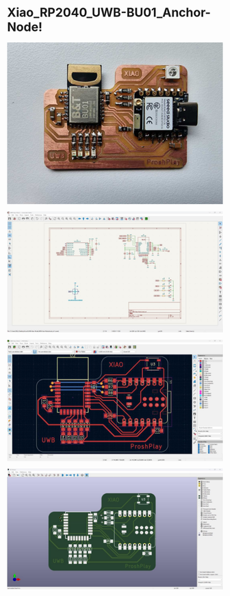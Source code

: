 # Xiao_RP2040_UWB-BU01_Anchor-Node!



![Xiao_UWB](Images/Xiao-UWB.jpg)


![Schematic](Images/Schematic.jpg)

![PCB](Images/Xiao_UWB_PCB.jpg)

![3D-PCB](Images/Xiao-UWB-3d.jpg)